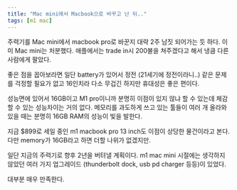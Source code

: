 ```yaml
---
title: "Mac mini에서 Macbook으로 바꾸고 난 뒤.."
tags: [m1 mac]
---
```


주력기를 Mac mini에서 macbook pro로 바꾼지 대략 2주 남짓 되어가는 듯 하다. 이미 Mac mini는 처분했다. 애플에서는 trade in시 200불을 쳐주겠다고 해서 냉큼 다른 사람에게 팔았다.

좋은 점을 꼽아보라면 일단 battery가 있어서 정전 (21세기에 정전이라니..) 같은 문제를 걱정할 필요가 없고 16인치라 다소 무겁긴 하지만 휴대성은 좋은 편이다.

성능면에 있어서 16GB이고 M1 pro이니까 분명히 이점이 있지 않냐 할 수 있는데 체감할 수 있는 성능차이는 거의 없다. 메모리를 과도하게 쓰고 있는 툴들이 여러 개 올라와 있을 때는 분명히 16GB RAM의 성능이 빛을 발한다.

지금 $899로 세일 중인 m1 macbook pro 13 inch도 이점이 상당한 물건이라고 본다. 다만 memory가 16GB라고 하면 더할 나위가 없겠지만.

일단 지금의 주력기로 향후 2년을 버텨낼 계획이다. m1 mac mini 시절에는 생각하지 않았던 여러 가지 업그레이드 (thunderbolt dock, usb pd charger 등등)이 있었다. 

대부분 매우 만족한다. 